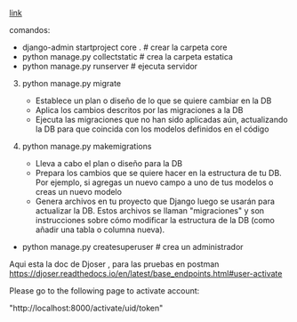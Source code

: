 [link](https://youtu.be/zJA_tLTd3Vg?si=XMMvCV8mLXML2Cnt&t=4576)

comandos:

- django-admin startproject core . # crear la carpeta core
- python manage.py collectstatic # crea la carpeta estatica
- python manage.py runserver # ejecuta servidor

3. python manage.py migrate

   - Establece un plan o diseño de lo que se quiere cambiar en la DB
   - Aplica los cambios descritos por las migraciones a la DB
   - Ejecuta las migraciones que no han sido aplicadas aún, actualizando la DB para que coincida con los modelos definidos en el código

4. python manage.py makemigrations
   - Lleva a cabo el plan o diseño para la DB
   - Prepara los cambios que se quiere hacer en la estructura de tu DB. Por ejemplo, si agregas un nuevo campo a uno de tus modelos o creas un nuevo modelo
   - Genera archivos en tu proyecto que Django luego se usarán para actualizar la DB. Estos archivos se llaman "migraciones" y son instrucciones sobre cómo modificar la estructura de la DB (como añadir una tabla o columna nueva).

- python manage.py createsuperuser # crea un administrador

Aqui esta la doc de Djoser , para las pruebas en postman
https://djoser.readthedocs.io/en/latest/base_endpoints.html#user-activate

<p>Please go to the following page to activate account:</p>
"http://localhost:8000/activate/uid/token"
